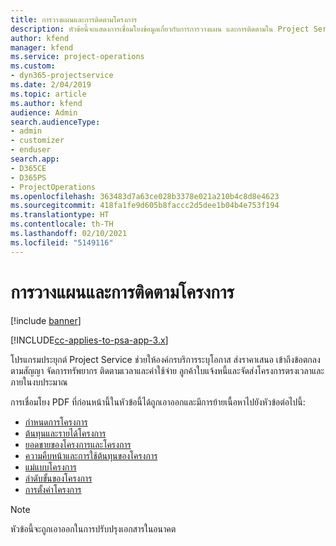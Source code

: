 ```yaml
---
title: การวางแผนและการติดตามโครงการ
description: หัวข้อนี้จะแสดงการเชื่อมโยงข้อมูลเกี่ยวกับการการวางแผน และการติดตามใน Project Service Automation
author: kfend
manager: kfend
ms.service: project-operations
ms.custom:
- dyn365-projectservice
ms.date: 2/04/2019
ms.topic: article
ms.author: kfend
audience: Admin
search.audienceType:
- admin
- customizer
- enduser
search.app:
- D365CE
- D365PS
- ProjectOperations
ms.openlocfilehash: 363483d7a63ce028b3378e021a210b4c8d8e4623
ms.sourcegitcommit: 418fa1fe9d605b8faccc2d5dee1b04b4e753f194
ms.translationtype: HT
ms.contentlocale: th-TH
ms.lasthandoff: 02/10/2021
ms.locfileid: "5149116"
---
```

# <a name="project-planning-and-tracking"></a>การวางแผนและการติดตามโครงการ

[!include [banner](../../includes/psa-now-project-operations.md)]

[!INCLUDE[cc-applies-to-psa-app-3.x](../../includes/cc-applies-to-psa-app-3x.md)]

โปรแกรมประยุกต์ Project Service ช่วยให้องค์กรบริการระบุโอกาส ส่งราคาเสนอ เข้าถึงข้อตกลงตามสัญญา จัดการทรัพยากร ติดตามเวลาและค่าใช้จ่าย ลูกค้าใบแจ้งหนี้และจัดส่งโครงการตรงเวลาและภายในงบประมาณ 

การเชื่อมโยง PDF ที่ก่อนหน้านี้ในหัวข้อนี้ได้ถูกเอาออกและมีการย้ายเนื้อหาไปยังหัวข้อต่อไปนี้:

- [กำหนดการโครงการ](../project-creating.md)
- [ต้นทุนและรายได้โครงการ](../project-estimating.md)
- [ยอดขายของโครงการและโครงการ](../project-leveraging.md)
- [ความคืบหน้าและการใช้ต้นทุนของโครงการ](../project-tracking.md)
- [แม่แบบโครงการ](../project-templates.md)
- [ลำดับขั้นของโครงการ](../project-stages.md)
- [การตั้งค่าโครงการ](../project-settings.md)

> [!NOTE]
> หัวข้อนี้จะถูกเอาออกในการปรับปรุงเอกสารในอนาคต 
